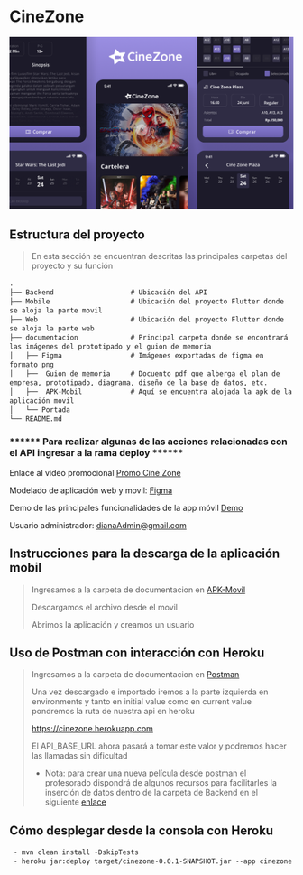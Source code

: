 # CineZone

![Optional Text](https://github.com/dianagelbern/CineZone/blob/main/documentacion/Portada.png)


## Estructura del proyecto

> En esta sección se encuentran descritas las principales carpetas del proyecto y su función

    .
    ├── Backend                   # Ubicación del API 
    ├── Mobile                    # Ubicación del proyecto Flutter donde se aloja la parte movil
    ├── Web                       # Ubicación del proyecto Flutter donde se aloja la parte web
    ├── documentacion             # Principal carpeta donde se encontrará las imágenes del prototipado y el guion de memoria
    │   ├── Figma                 # Imágenes exportadas de figma en formato png
    │   ├──  Guion de memoria     # Docuento pdf que alberga el plan de empresa, prototipado, diagrama, diseño de la base de datos, etc.
    │   ├──  APK-Mobil            # Aquí se encuentra alojada la apk de la aplicación movil
    │   └── Portada               
    └── README.md
    
### ****** Para realizar algunas de las acciones relacionadas con el API ingresar a la rama deploy ******

Enlace al vídeo promocional [Promo Cine Zone](https://youtu.be/4ih-mwP7Pa8)

Modelado de aplicación web y movil: [Figma](https://www.figma.com/file/PlO3C5w6rcAYZdC2907vKv/Proyecto-final?node-id=0%3A1)

Demo de las principales funcionalidades de la app móvil [Demo](https://youtu.be/zGld8sIJwBI)

Usuario administrador: dianaAdmin@gmail.com

## Instrucciones para la descarga de la aplicación mobil

> Ingresamos a la carpeta de documentacion en [APK-Movil](https://github.com/dianagelbern/CineZone/tree/main/documentacion/APK-Movil) 
> 
> Descargamos el archivo desde el movil 
> 
> Abrimos la aplicación y creamos un usuario


## Uso de Postman con interacción con Heroku

> Ingresamos a la carpeta de documentacion en [Postman](https://github.com/dianagelbern/CineZone/tree/main/documentacion/Postman) 
> 
> Una vez descargado e importado iremos a la parte izquierda en environments y tanto en initial value como en current value pondremos la ruta de nuestra api en heroku
> 
> https://cinezone.herokuapp.com
> 
> El API_BASE_URL ahora pasará a tomar este valor y podremos hacer las llamadas sin dificultad 
> 
> - Nota: para crear una nueva película desde postman el profesorado dispondrá de algunos recursos para facilitarles la inserción de datos
> dentro de la carpeta de Backend en el siguiente [enlace](https://github.com/dianagelbern/CineZone/tree/main/Backend/cinezone/src/main/resources/postman)


## Cómo desplegar desde la consola con Heroku

```
 - mvn clean install -DskipTests
 - heroku jar:deploy target/cinezone-0.0.1-SNAPSHOT.jar --app cinezone
```





